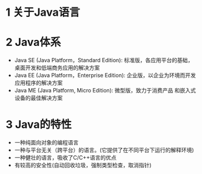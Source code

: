 # 1 关于Java语言

# 2 Java体系

* Java SE (Java Platform，Standard Edition): 标准版，各应用平台的基础，桌面开发和低端商务应用的解决方案
* Java EE (Java Platform，Enterprise Edition): 企业版，以企业为环境而开发应用程序的解决方案
* Java ME (Java Platform, Micro Edition): 微型版，致力于消费产品 和嵌入式设备的最佳解决方案

# 3 Java的特性

* 一种纯面向对象的编程语言
* 一种与平台无关（跨平台）的语言。(它提供了在不同平台下运行的解释环境)
* 一种健壮的语言，吸收了C/C++语言的优点
* 有较高的安全性(自动回收垃圾，强制类型检查，取消指针)